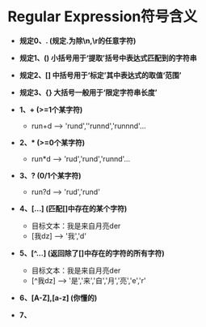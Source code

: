 # Regular Expression符号含义
- __规定0、. (规定.为除\n,\r的任意字符)__
- __规定1、()  小括号用于‘提取’括号中表达式匹配到的字符串__
- __规定2、[]  中括号用于‘标定’其中表达式的取值‘范围’__
- __规定3、{}  大括号一般用于‘限定字符串长度’__

- **1、+ (>=1个某字符)**
    - run+d  -->  'rund',''runnd','runnnd'...

- __2、* (>=0个某字符)__
    - run*d  -->  'rud','rund','runnd'...

- **3、? (0/1个某字符)**
    - run?d  -->  'rud','rund'
- __4、[...] (匹配[]中存在的某个字符)__
    - 目标文本：我是来自月亮der
    - [我dz]  -->  '我','d'
- __5、[^...] (返回除了[]中存在的字符的所有字符)__
    - 目标文本：我是来自月亮der
    - [^我dz] -->  '是','来','自','月','亮','e','r'
- __6、[A-Z],[a-z] (你懂的)__

- __7、__
